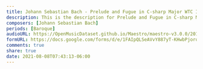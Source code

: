 ```yaml
---
title: Johann Sebastian Bach - Prelude and Fugue in C-sharp Major WTC I BWV 848 (3)
description: This is the description for Prelude and Fugue in C-sharp Major WTC I BWV 848 by Johann Sebastian Bach
composers: [Johann Sebastian Bach]
periods: [Baroque]
audioURL: https://OpenMusicDataset.github.io/Maestro/maestro-v3.0.0/2015/MIDI-Unprocessed_R1_D1-9-12_mid--AUDIO-from_mp3_09_R1_2015_wav--1.midi
formURL: https://docs.google.com/forms/d/e/1FAIpQLSeAVvY887yT-KHwbPjorqvBPObkN8K_m-KE4SkCJgpgKBsdhQ/viewform
comments: true
share: true
date: 2021-08-08T07:43:13-06:00
---
```

